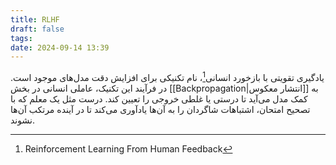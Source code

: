 ```yaml
---
title: RLHF
draft: false
tags: 
date: 2024-09-14 13:39
---
```

یادگیری تقویتی با بازخورد انسانی[^1]، نام تکنیکی برای افزایش دقت مدل‌های موجود است. در فرآیند این تکنیک، عاملی انسانی در بخش [[Backpropagation|انتشار معکوس]] به کمک مدل می‌آید تا درستی یا غلطی خروجی را تعیین کند. درست مثل یک معلم که با تصحیح امتحان، اشتباهات شاگردان را به آن‌ها یادآوری می‌کند تا در آینده مرتکب آن‌ها نشوند.

[^1]: Reinforcement Learning From Human Feedback